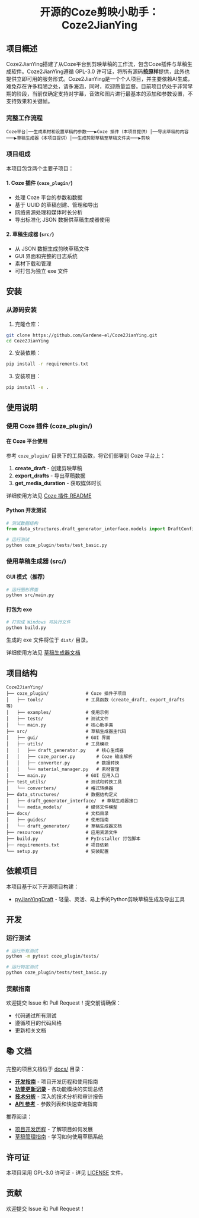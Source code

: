 # 
<h1 align="center">
<a>开源的Coze剪映小助手：Coze2JianYing</a>
</h1>

## 项目概述

<p>
Coze2JianYing搭建了从Coze平台到剪映草稿的工作流，包含Coze插件与草稿生成软件。Coze2JianYing遵循 GPL-3.0 许可证，将所有源码<b>按原样</b>提供，此外也提供立即可用的服务形式。Coze2JianYing是一个个人项目，并主要依赖AI生成，难免存在许多粗陋之处，请多海涵，同时，欢迎质量监督。目前项目仍处于非常早期的阶段，当前仅确定支持对字幕，音效和图片进行最基本的添加和参数设置，不支持效果和关键帧。
</p>

### 完整工作流程

```
Coze平台│──生成素材和设置草稿的参数───▶Coze 插件（本项目提供）│──导出草稿的内容───▶草稿生成器（本项目提供）│──生成剪影草稿至草稿文件夹───▶剪映

```

### 项目组成

本项目包含两个主要子项目：

#### 1. **Coze 插件** (`coze_plugin/`)
- 处理 Coze 平台的参数和数据
- 基于 UUID 的草稿创建、管理和导出
- 网络资源处理和媒体时长分析
- 导出标准化 JSON 数据供草稿生成器使用

#### 2. **草稿生成器** (`src/`)  
- 从 JSON 数据生成剪映草稿文件
- GUI 界面和完整的日志系统
- 素材下载和管理
- 可打包为独立 exe 文件

## 安装

### 从源码安装

1. 克隆仓库：
```bash
git clone https://github.com/Gardene-el/Coze2JianYing.git
cd Coze2JianYing
```

2. 安装依赖：
```bash
pip install -r requirements.txt
```

3. 安装项目：
```bash
pip install -e .
```

## 使用说明

### 使用 Coze 插件 (coze_plugin/)

#### 在 Coze 平台使用

参考 `coze_plugin/` 目录下的工具函数，将它们部署到 Coze 平台上：

1. **create_draft** - 创建剪映草稿
2. **export_drafts** - 导出草稿数据  
3. **get_media_duration** - 获取媒体时长

详细使用方法见 [Coze 插件 README](./coze_plugin/README.md)

#### Python 开发测试

```python
# 测试数据结构
from data_structures.draft_generator_interface.models import DraftConfig

# 运行测试
python coze_plugin/tests/test_basic.py
```

### 使用草稿生成器 (src/)

#### GUI 模式（推荐）

```bash
# 运行图形界面
python src/main.py
```

#### 打包为 exe

```bash
# 打包成 Windows 可执行文件
python build.py
```

生成的 exe 文件将位于 `dist/` 目录。

详细使用方法见 [草稿生成器文档](./docs/draft_generator/)

## 项目结构

```
Coze2JianYing/
├── coze_plugin/              # Coze 插件子项目
│   ├── tools/                # 工具函数（create_draft, export_drafts 等）
│   ├── examples/             # 使用示例
│   ├── tests/                # 测试文件
│   └── main.py               # 核心助手类
├── src/                      # 草稿生成器主代码
│   ├── gui/                  # GUI 界面
│   ├── utils/                # 工具模块
│   │   ├── draft_generator.py    # 核心生成器
│   │   ├── coze_parser.py        # Coze 输出解析
│   │   ├── converter.py          # 数据转换
│   │   └── material_manager.py   # 素材管理
│   └── main.py               # GUI 应用入口
├── test_utils/               # 测试和转换工具
│   └── converters/           # 格式转换器
├── data_structures/          # 数据结构定义
│   ├── draft_generator_interface/  # 草稿生成器接口
│   └── media_models/         # 媒体文件模型
├── docs/                     # 文档目录
│   ├── guides/               # 使用指南
│   └── draft_generator/      # 草稿生成器文档
├── resources/                # 应用资源文件
├── build.py                  # PyInstaller 打包脚本
├── requirements.txt          # 项目依赖
└── setup.py                  # 安装配置
```

## 依赖项目

本项目基于以下开源项目构建：

- [pyJianYingDraft](https://github.com/GuanYixuan/pyJianYingDraft) - 轻量、灵活、易上手的Python剪映草稿生成及导出工具

## 开发

### 运行测试
```bash
# 运行所有测试
python -m pytest coze_plugin/tests/

# 运行特定测试
python coze_plugin/tests/test_basic.py
```

### 贡献指南
欢迎提交 Issue 和 Pull Request！提交前请确保：
- 代码通过所有测试
- 遵循项目的代码风格
- 更新相关文档

## 📚 文档

完整的项目文档位于 [docs/](./docs/) 目录：

- **[开发指南](./docs/guides/)** - 项目开发历程和使用指南
- **[功能更新记录](./docs/updates/)** - 各功能模块的实现总结
- **[技术分析](./docs/analysis/)** - 深入的技术分析和审计报告
- **[API 参考](./docs/reference/)** - 参数列表和快速查询指南

推荐阅读：
- [项目开发历程](./docs/guides/DEVELOPMENT_ROADMAP.md) - 了解项目如何发展
- [草稿管理指南](./docs/guides/DRAFT_MANAGEMENT_GUIDE.md) - 学习如何使用草稿系统

## 许可证

本项目采用 GPL-3.0 许可证 - 详见 [LICENSE](LICENSE) 文件。

## 贡献

欢迎提交 Issue 和 Pull Request！

